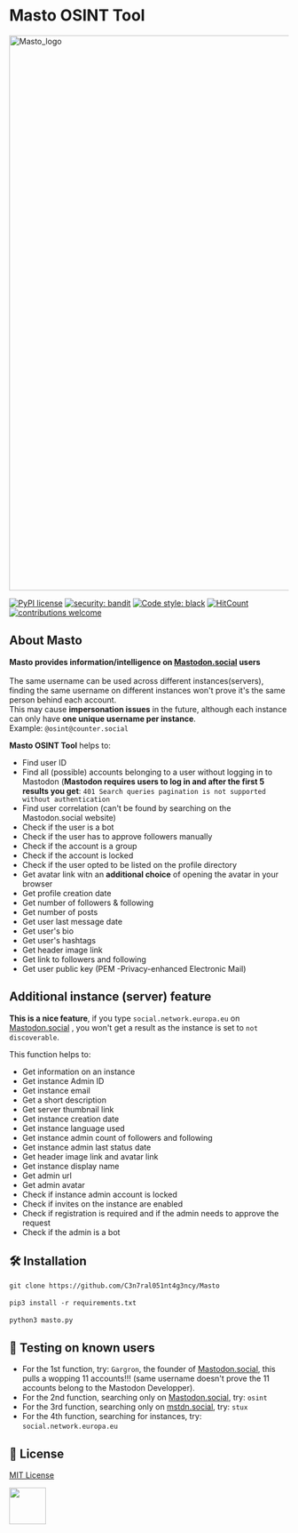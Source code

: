 # **Masto OSINT Tool**

<img width="999" alt="Masto_logo" src="https://user-images.githubusercontent.com/104733166/200212151-c5eea622-adfe-4209-ad43-f667f743e5fd.png">

<br>

[![PyPI license](https://img.shields.io/pypi/l/ansicolortags.svg)](https://github.com/C3n7ral051nt4g3ncy/Masto/blob/master/LICENSE) [![security: bandit](https://img.shields.io/badge/security-bandit-green.svg)](https://github.com/PyCQA/bandit)
[![Code style: black](https://img.shields.io/badge/code%20style-black-000000.svg)](https://github.com/psf/black)
[![HitCount](http://hits.dwyl.com/C3n7ral051nt4g3ncy/Masto.svg)](http://hits.dwyl.com/C3n7ral051nt4g3ncy/Masto) [![contributions welcome](https://img.shields.io/badge/contributions-welcome-brightgreen.svg?style=flat)](https://github.com/dwyl/esta/issues)


## **About Masto**

**Masto provides information/intelligence on [Mastodon.social](https://mastodon.social) users** 
<br>
<br>
The same username can be used across different instances(servers), finding the same username on different instances won't prove it's the same person behind each account. <br>
This may cause **impersonation issues** in the future, although each instance can only have **one unique username per instance**.<br>
Example: ```@osint@counter.social```

**Masto OSINT Tool** helps to:
- Find user ID
- Find all (possible) accounts belonging to a user without logging in to Mastodon (**Mastodon requires users to log in and after the first 5 results you get**: ```401 Search queries pagination is not supported without authentication```
- Find user correlation (can't be found by searching on the Mastodon.social website)
- Check if the user is a bot 
- Check if the user has to approve followers manually
- Check if the account is a group
- Check if the account is locked
- Check if the user opted to be listed on the profile directory
- Get avatar link witn an **additional choice** of opening the avatar in your browser
- Get profile creation date
- Get number of followers & following
- Get number of posts
- Get user last message date 
- Get user's bio
- Get user's hashtags
- Get header image link
- Get link to followers and following
- Get user public key (PEM -Privacy-enhanced Electronic Mail) 

## Additional instance (server) feature
**This is a nice feature**, if you type ```social.network.europa.eu``` on [Mastodon.social](https://mastodon.social/search) , you won't get a result as the instance is set to ```not discoverable```. <br>

This function helps to:
- Get information on an instance
- Get instance Admin ID
- Get instance email 
- Get a short description
- Get server thumbnail link
- Get instance creation date 
- Get instance language used
- Get instance admin count of followers and following
- Get instance admin last status date
- Get header image link and avatar link
- Get instance display name
- Get admin url
- Get admin avatar
- Check if instance admin account is locked
- Check if invites on the instance are enabled
- Check if registration is required and if the admin needs to approve the request
- Check if the admin is a bot 

## 🛠️ Installation

```git clone https://github.com/C3n7ral051nt4g3ncy/Masto```
<br>
<br>
```pip3 install -r requirements.txt```
<br>
<br>
```python3 masto.py```

## 👥 Testing on known users

- For the 1st function, try: ```Gargron```, the founder of [Mastodon.social](https://mastodon.social), this pulls a wopping 11 accounts!!! (same username doesn't prove the 11 accounts belong to the Mastodon Developper).
- For the 2nd function, searching only on [Mastodon.social](https://mastodon.social), try: ```osint```
- For the 3rd function, searching only on [mstdn.social](https://mstdn.social), try: ```stux```
- For the 4th function, searching for instances, try: ```social.network.europa.eu```


## 📝 License

[MIT License](https://opensource.org/licenses/MIT) 

<img width="66" src="https://user-images.githubusercontent.com/104733166/200310377-be6d8187-8366-4968-b730-a5c215b310ec.png">




